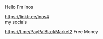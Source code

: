 Hello I´m  Inos                   

https://linktr.ee/inos4                                         
my socials 
                             
https://t.me/PayPalBlackMarket2 
Free Money


<!---
Inos7/Inos7 is a ✨ special ✨ repository because its `README.md` (this file) appears on your GitHub profile.
You can click the Preview link to take a look at your changes.
--->
